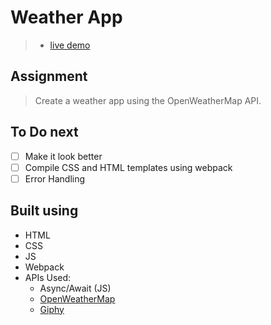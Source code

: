 # Weather App 

> - [live demo](https://frustratedProton.github.io/Weather-App/)

## Assignment
> Create a weather app using the OpenWeatherMap API.



## To Do next
- [ ] Make it look better
- [ ] Compile CSS and HTML templates using webpack
- [ ] Error Handling

## Built using
* HTML
* CSS
* JS
* Webpack
* APIs Used:
  * Async/Await (JS)
  * [OpenWeatherMap](https://openweathermap.org/)
  * [Giphy](https://developers.giphy.com/)
